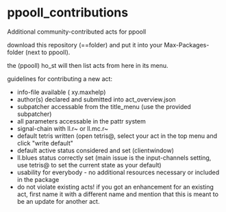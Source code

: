 # ppooll_contributions
Additional community-contributed acts for ppooll

download this repository (==folder) and put it into your Max-Packages-folder (next to ppooll).

the (ppooll) ho_st will then list acts from here in its menu.

guidelines for contributing a new act:
- info-file available ( xy.maxhelp)
- author(s) declared and submitted into act_overview.json
- subpatcher accessable from the title_menu (use the provided subpatcher)
- all parameters accessable in the pattr system
- signal-chain with ll.r~ or ll.mc.r~
- default tetris written (open tetris@, select your act in the top menu and click "write default"
- default active status considered and set (clientwindow)
- ll.blues status correctly set (main issue is the input-channels setting, use tetris@ to set the current state as your default)
- usability for everybody - no additional resources necessary or included in the package
- do not violate existing acts! if you got an enhancement for an existing act, first name it with a different name and mention that this is meant to be an update for another act.
